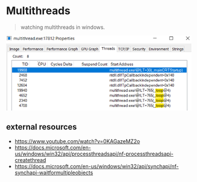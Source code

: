 # Multithreads
> watching multithreads in windows.

![multithreads_example](https://github.com/IlayG01/os_concepts_windows/blob/master/multithread/Images/multithreads.png)

## external resources
* https://www.youtube.com/watch?v=0KAGazeMZ2o
* https://docs.microsoft.com/en-us/windows/win32/api/processthreadsapi/nf-processthreadsapi-createthread
* https://docs.microsoft.com/en-us/windows/win32/api/synchapi/nf-synchapi-waitformultipleobjects

